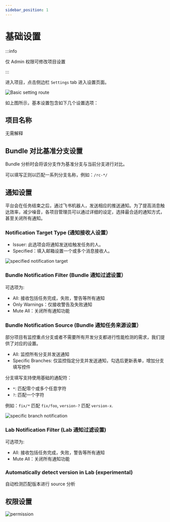 ```yaml
---
sidebar_position: 1
---
```


# 基础设置

:::info

仅 Admin 权限可修改项目设置

:::

进入项目，点击侧边栏 `Settings` tab 进入设置页面。

![Basic setting route](/settings/basic-setting-route.png)

如上图所示，基本设置包含如下几个设置选项：

## 项目名称

无需解释

## Bundle 对比基准分支设置

Bundle 分析时会将该分支作为基准分支与当前分支进行对比。

可以填写正则以匹配一系列分支名称，例如：`/rc-*/`

## 通知设置

平台会在任务结束之后，通过飞书机器人，发送相应的推送通知。为了提高消息触达效率，减少噪音，各项目管理员可以通过详细的设定，选择最合适的通知方式，甚至关闭所有通知。

### Notification Target Type (通知接收人设置）

- Issuer: 此选项会将通知发送给触发任务的人。
- Specified：填入邮箱设置一个或多个消息接收人。

![specified notification target](/settings/specified-notification-target.png)

### Bundle Notification Filter (Bundle 通知过滤设置）

可选项为:

- All: 接收包括任务完成，失败，警告等所有通知
- Only Warnings：仅接收警告及失败通知
- Mute All：关闭所有通知功能

### Bundle Notification Source (Bundle 通知任务来源设置）

部分项目有监控重点分支或者不需要所有开发分支都进行性能检测的需求，我们提供了对应的设置。

- All: 监控所有分支并发送通知
- Specific Branches: 仅监控指定分支并发送通知，勾选后更新表单，增加分支填写控件

分支填写支持使用基础的通配符：

- `*`: 匹配零个或多个任意字符
- `?`: 匹配一个字符

例如：`fix/*` 匹配 `fix/foo`, `version-?` 匹配 `version-x`.

![specific branch notification](/settings/specific-branch-notification.png)

### Lab Notification Filter (Lab 通知过滤设置)

可选项为:

- All: 接收包括任务完成，失败，警告等所有通知
- Mute All：关闭所有通知功能

### Automatically detect version in Lab (experimental)

自动检测匹配版本进行 source 分析

## 权限设置

![permission](/settings/permission.png)
